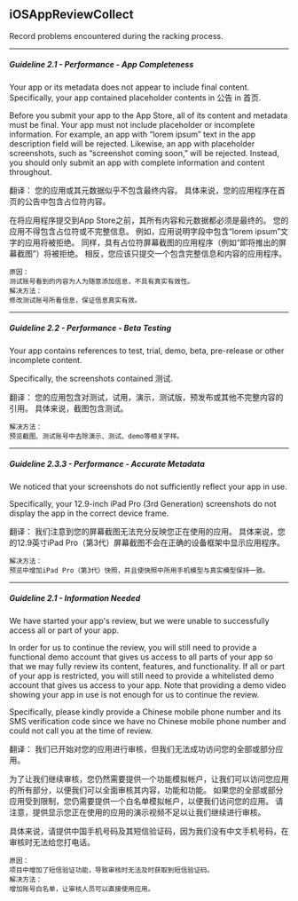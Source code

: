 ## iOSAppReviewCollect
Record problems encountered during the racking process.

----
##### Guideline 2.1 - Performance - App Completeness

Your app or its metadata does not appear to include final content. Specifically, your app contained placeholder contents in 公告 in 首页.

Before you submit your app to the App Store, all of its content and metadata must be final. Your app must not include placeholder or incomplete information. For example, an app with “lorem ipsum” text in the app description field will be rejected. Likewise, an app with placeholder screenshots, such as “screenshot coming soon,” will be rejected. Instead, you should only submit an app with complete information and content throughout.

翻译：
您的应用或其元数据似乎不包含最终内容。 具体来说，您的应用程序在首页的公告中包含占位符内容。

在将应用程序提交到App Store之前，其所有内容和元数据都必须是最终的。 您的应用不得包含占位符或不完整信息。 例如，应用说明字段中包含“lorem ipsum”文字的应用将被拒绝。 同样，具有占位符屏幕截图的应用程序（例如“即将推出的屏幕截图”）将被拒绝。 相反，您应该只提交一个包含完整信息和内容的应用程序。

```
原因：
测试账号看到的内容为人为随意添加信息，不具有真实有效性。
解决方法：
修改测试账号所看信息，保证信息真实有效。
```

----
##### Guideline 2.2 - Performance - Beta Testing


Your app contains references to test, trial, demo, beta, pre-release or other incomplete content.

Specifically, the screenshots contained 测试.

翻译：
您的应用包含对测试，试用，演示，测试版，预发布或其他不完整内容的引用。
具体来说，截图包含测试。

```
解决方法：
预览截图、测试账号中去除演示、测试、demo等相关字样。
```
----

##### Guideline 2.3.3 - Performance - Accurate Metadata


We noticed that your screenshots do not sufficiently reflect your app in use.

Specifically, your 12.9-inch iPad Pro (3rd Generation) screenshots do not display the app in the correct device frame.

翻译：
我们注意到您的屏幕截图无法充分反映您正在使用的应用。
具体来说，您的12.9英寸iPad Pro（第3代）屏幕截图不会在正确的设备框架中显示应用程序。

```
解决方法：
预览中增加iPad Pro（第3代）快照，并且使快照中所用手机模型与真实模型保持一致。
```
---
##### Guideline 2.1 - Information Needed


We have started your app's review, but we were unable to successfully access all or part of your app. 

In order for us to continue the review, you will still need to provide a functional demo account that gives us access to all parts of your app so that we may fully review its content, features, and functionality. If all or part of your app is restricted, you will still need to provide a whitelisted demo account that gives us access to your app. Note that providing a demo video showing your app in use is not enough for us to continue the review.

Specifically, please kindly provide a Chinese mobile phone number and its SMS verification code since we have no Chinese mobile phone number and could not call you at the time of review.

翻译：
我们已开始对您的应用进行审核，但我们无法成功访问您的全部或部分应用。

为了让我们继续审核，您仍然需要提供一个功能模拟帐户，让我们可以访问您应用的所有部分，以便我们可以全面审核其内容，功能和功能。 如果您的全部或部分应用受到限制，您仍需要提供一个白名单模拟帐户，以便我们访问您的应用。 请注意，提供显示您正在使用的应用的演示视频不足以让我们继续进行审核。

具体来说，请提供中国手机号码及其短信验证码，因为我们没有中文手机号码，在审核时无法给您打电话。

```
原因：
项目中增加了短信验证功能，导致审核时无法及时获取到短信验证码。
解决方法：
增加账号白名单，让审核人员可以直接使用应用。
```